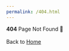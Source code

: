 ```yaml
---
permalink: /404.html
---
```

**404** Page Not Found :raised_eyebrow:
<br/><br/>
Back to [Home](https://kimd345.github.io/)
